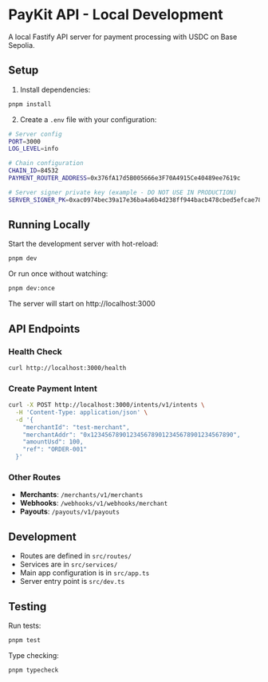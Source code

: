 # PayKit API - Local Development

A local Fastify API server for payment processing with USDC on Base Sepolia.

## Setup

1. Install dependencies:
```bash
pnpm install
```

2. Create a `.env` file with your configuration:
```bash
# Server config
PORT=3000
LOG_LEVEL=info

# Chain configuration
CHAIN_ID=84532
PAYMENT_ROUTER_ADDRESS=0x376fA17d5B005666e3F70A4915Ce40489ee7619c

# Server signer private key (example - DO NOT USE IN PRODUCTION)
SERVER_SIGNER_PK=0xac0974bec39a17e36ba4a6b4d238ff944bacb478cbed5efcae784d7bf4f2ff80
```

## Running Locally

Start the development server with hot-reload:
```bash
pnpm dev
```

Or run once without watching:
```bash
pnpm dev:once
```

The server will start on http://localhost:3000

## API Endpoints

### Health Check
```bash
curl http://localhost:3000/health
```

### Create Payment Intent
```bash
curl -X POST http://localhost:3000/intents/v1/intents \
  -H 'Content-Type: application/json' \
  -d '{
    "merchantId": "test-merchant",
    "merchantAddr": "0x1234567890123456789012345678901234567890",
    "amountUsd": 100,
    "ref": "ORDER-001"
  }'
```

### Other Routes

- **Merchants**: `/merchants/v1/merchants`
- **Webhooks**: `/webhooks/v1/webhooks/merchant`
- **Payouts**: `/payouts/v1/payouts`

## Development

- Routes are defined in `src/routes/`
- Services are in `src/services/`
- Main app configuration is in `src/app.ts`
- Server entry point is `src/dev.ts`

## Testing

Run tests:
```bash
pnpm test
```

Type checking:
```bash
pnpm typecheck
```
